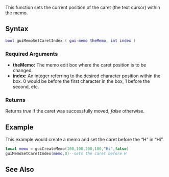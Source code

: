 This function sets the current position of the caret (the text cursor) within the memo.

Syntax
------

``` lua
bool guiMemoSetCaretIndex ( gui-memo theMemo, int index )
```

### Required Arguments

-   **theMemo:** The memo edit box where the caret position is to be changed.
-   **index:** An integer referring to the desired character position within the box. 0 would be before the first character in the box, 1 before the second, etc.

### Returns

Returns *true* if the caret was successfully moved, *false* otherwise.

Example
-------

This example would create a memo and set the caret before the “H” in “Hi”.

``` lua
local memo = guiCreateMemo(100,100,200,100,"Hi",false)
guiMemoSetCaretIndex(memo,0)--sets the caret before H
```

See Also
--------
